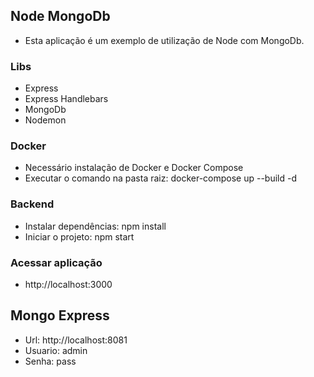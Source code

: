 ## Node MongoDb

- Esta aplicação é um exemplo de utilização de Node com MongoDb.

### Libs

- Express
- Express Handlebars
- MongoDb
- Nodemon

### Docker

- Necessário instalação de Docker e Docker Compose
- Executar o comando na pasta raiz: docker-compose up --build -d

### Backend

- Instalar dependências: npm install
- Iniciar o projeto: npm start

### Acessar aplicação

- http://localhost:3000

## Mongo Express

- Url: http://localhost:8081
- Usuario: admin
- Senha: pass
